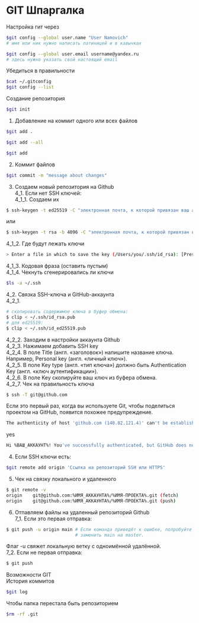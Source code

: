 # GIT Шпаргалка

Настройка гит через
```bash
$git config --global user.name "User Namovich" 
# имя или ник нужно написать латиницей и в кавычках

$git config --global user.email username@yandex.ru
# здесь нужно указать свой настоящий email 
```  

Убедиться в правильности
```bash
$cat ~/.gitconfig
$git config --list 
```  

Создание репозитория  
```bash
$git init
```  
1. Добавление на коммит одного или всех файлов  
```bash
$git add .

$git add --all

$git add
```  
2. Коммит файлов  
```bash
$git commit -m "message about changes"
```  
3. Создаем новый репозитория на Github   
4_1. Если нет SSH ключей:  
4_1_1. Создаем их  
```bash
$ ssh-keygen -t ed25519 -C "электронная почта, к которой привязан ваш аккаунт на GitHub"
```  
или
```bash
$ ssh-keygen -t rsa -b 4096 -C "электронная почта, к которой привязан ваш аккаунт на GitHub"
```  
4_1_2. Где будут лежать ключи
```bash
> Enter a file in which to save the key (/Users/you/.ssh/id_rsa): [Press enter]
```  
4_1_3. Кодовая фраза (оставить пустым)  
4_1_4. Чекнуть сгенерировались ли ключи
```bash
$ls -a ~/.ssh
```  
4_2. Связка SSH-ключа и GitHub-аккаунта  
4_2_1.
```bash
# скопировать содержимое ключа в буфер обмена:
$ clip < ~/.ssh/id_rsa.pub
# для ed25519:
$ clip < ~/.ssh/id_ed25519.pub
```  
4_2_2. Заходим в настройки аккаунта Github  
4_2_3. Нажимаем добавить SSH key  
4_2_4. В поле Title (англ. «заголовок») напишите название ключа. Например, Personal key (англ. «личный ключ»).  
4_2_5. В поле Key type (англ. «тип ключа») должно быть Authentication Key (англ. «ключ аутентификации»).  
4_2_6. В поле Key скопируйте ваш ключ из буфера обмена.  
4_2_7. Чек на правильность ключа  
```bash
$ ssh -T git@github.com
```  
Если это первый раз, когда вы используете Git, чтобы поделиться проектом на GitHub, появится похожее предупреждение.  
```bash
The authenticity of host 'github.com (140.82.121.4)' can't be established. ED25519 key fingerprint is SHA256:+DiY3wvvV6TuJJhbpZisF/zLDA0zPMSvHdkr4UvCOqU. This key is not known by any other names. Are you sure you want to continue connecting (yes/no/[fingerprint])?
```  
yes
```bash
Hi %ВАШ_АККАУНТ%! You've successfully authenticated, but GitHub does not provide shell access.
```  
4. Если SSH ключи есть:  
```bash
$git remote add origin 'Ссылка на репозиторий SSH или HTTPS'
```  
5. Чек на связку локального и удаленного  
```bash
$ git remote -v
origin    git@github.com:%ИМЯ_АККАУНТА%/%ИМЯ-ПРОЕКТА%.git (fetch)
origin    git@github.com:%ИМЯ_АККАУНТА%/%ИМЯ-ПРОЕКТА%.git (push) 
```  
6. Отпавляем файлы на удаленный репозиторий Github  
7_1. Если это первая отправка:  
```bash
$ git push -u origin main # Если команда приведёт к ошибке, попробуйте 
                          # заменить main на master.
```  
Флаг -u свяжет локальную ветку с одноимённой удалённой.  
7_2. Если не первая отправка:
```bash
$ git push
```

Возможности GIT  
История коммитов
```bash
$git log
```
Чтобы папка перестала быть репозиторием
```bash
$rm -rf .git
```